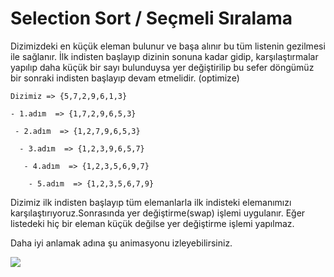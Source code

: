 # Selection Sort / Seçmeli Sıralama

Dizimizdeki en küçük eleman bulunur ve başa alınır bu tüm listenin gezilmesi ile sağlanır. İlk indisten başlayıp dizinin sonuna kadar gidip, karşılaştırmalar yapılıp daha küçük bir sayı bulunduysa yer değiştirilip bu sefer döngümüz bir sonraki indisten başlayıp devam etmelidir. (optimize)

```
Dizimiz => {5,7,2,9,6,1,3}

- 1.adım  => {1,7,2,9,6,5,3}

 - 2.adım  => {1,2,7,9,6,5,3}

  - 3.adım  => {1,2,3,9,6,5,7}

   - 4.adım  => {1,2,3,5,6,9,7}

    - 5.adım  => {1,2,3,5,6,7,9}
```

Dizimiz ilk indisten başlayıp tüm elemanlarla ilk indisteki elemanımızı karşılaştırıyoruz.Sonrasında yer değiştirme(swap) işlemi uygulanır. Eğer listedeki hiç bir eleman küçük değilse yer değiştirme işlemi yapılmaz.

Daha iyi anlamak adına şu animasyonu izleyebilirsiniz.

[![](http://www.farukgenc.com/Sorting-Animation/Selection-Sort-Animation.gif)](http://www.farukgenc.com/Sorting-Animation/Selection-Sort-Animation.gif)
